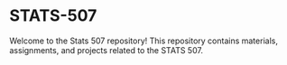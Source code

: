 # STATS-507

Welcome to the Stats 507 repository! This repository contains materials, assignments, and projects related to the STATS 507.
